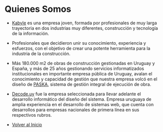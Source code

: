 # Quienes Somos

* [Kabyle](./README.md) es una empresa joven, formada por profesionales de muy larga trayectoria en dos industrias muy diferentes, construcción y tecnología de la información.

* Profesionales que decidieron unir su conocimiento, experiencia y esfuerzos, con el objetivo de crear una potente herramienta para la industria de la construcción.

* Más 180.000 m2 de obras de construcción gestionadas en Uruguay y España, y más de 25 años gestionando servicios informatizados institucionales en importante empresa pública de Uruguay, avalan el conocimiento y capacidad de gestión que nuestra empresa volcó en el diseño de [PASKA](./Paska.md), sistema de gestión integral de ejecución de obra.

* [Decode.uy](https://decode.uy/) fue la empresa seleccionada para llevar adelante el desarrollo informático del diseño del sistema. Empresa uruguaya de amplia experiencia en el desarrollo de sistemas web, que cuenta con desarrollos para empresas nacionales de primera línea en sus respectivos rubros.

* [Volver al Inicio](./README.md)
